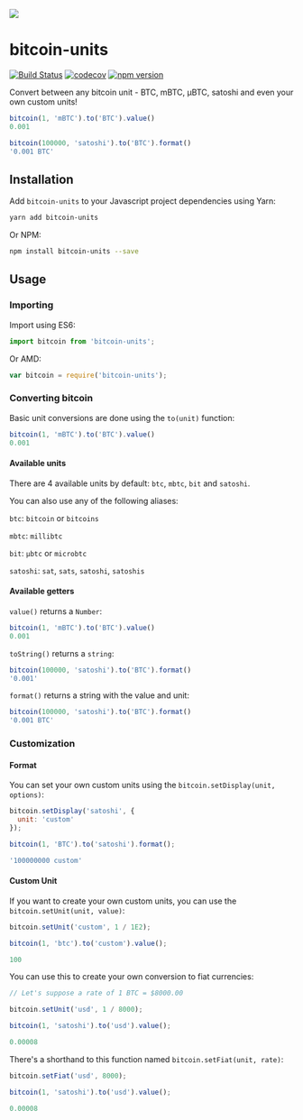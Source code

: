 ![](https://ruigomes.me/bitcoin-units.png?v=2)

# bitcoin-units
[![Build Status](https://img.shields.io/travis/ruigomeseu/bitcoin-units.svg)](https://travis-ci.org/ruigomeseu/bitcoin-units) [![codecov](https://img.shields.io/codecov/c/github/ruigomeseu/bitcoin-units.svg)](https://codecov.io/gh/ruigomeseu/bitcoin-units) [![npm version](https://badge.fury.io/js/bitcoin-units.svg)](https://badge.fury.io/js/bitcoin-units)

Convert between any bitcoin unit - BTC, mBTC, μBTC, satoshi and even your own custom units!

```js
bitcoin(1, 'mBTC').to('BTC').value()
0.001

bitcoin(100000, 'satoshi').to('BTC').format()
'0.001 BTC'
```

## Installation
Add `bitcoin-units` to your Javascript project dependencies using Yarn:
```bash
yarn add bitcoin-units
```
Or NPM:
```bash
npm install bitcoin-units --save
```

## Usage

### Importing
Import using ES6:

```js
import bitcoin from 'bitcoin-units';
```

Or AMD:

```js
var bitcoin = require('bitcoin-units');
```

### Converting bitcoin

Basic unit conversions are done using the `to(unit)` function:
```js
bitcoin(1, 'mBTC').to('BTC').value()
0.001
```

#### Available units

There are 4 available units by default:
`btc`, `mbtc`, `bit` and `satoshi`.

You can also use any of the following aliases:

`btc`: `bitcoin` or `bitcoins`

`mbtc`: `millibtc`

`bit`: `μbtc` or `microbtc`

`satoshi`: `sat`, `sats`, `satoshi`, `satoshis`



#### Available getters

`value()` returns a `Number`:
```js
bitcoin(1, 'mBTC').to('BTC').value()
0.001
```

`toString()` returns a `string`:
```js
bitcoin(100000, 'satoshi').to('BTC').format()
'0.001'
```

`format()` returns a string with the value and unit:
```js
bitcoin(100000, 'satoshi').to('BTC').format()
'0.001 BTC'
```

### Customization

#### Format
You can set your own custom units using the `bitcoin.setDisplay(unit, options)`:

```js
bitcoin.setDisplay('satoshi', {
  unit: 'custom'
});

bitcoin(1, 'BTC').to('satoshi').format();

'100000000 custom'
```

#### Custom Unit
If you want to create your own custom units, you can use the `bitcoin.setUnit(unit, value)`:
```js
bitcoin.setUnit('custom', 1 / 1E2);

bitcoin(1, 'btc').to('custom').value();

100
```

You can use this to create your own conversion to fiat currencies:

```js
// Let's suppose a rate of 1 BTC = $8000.00

bitcoin.setUnit('usd', 1 / 8000);

bitcoin(1, 'satoshi').to('usd').value();

0.00008
```

There's a shorthand to this function named `bitcoin.setFiat(unit, rate)`:
```js
bitcoin.setFiat('usd', 8000);

bitcoin(1, 'satoshi').to('usd').value();

0.00008
```
